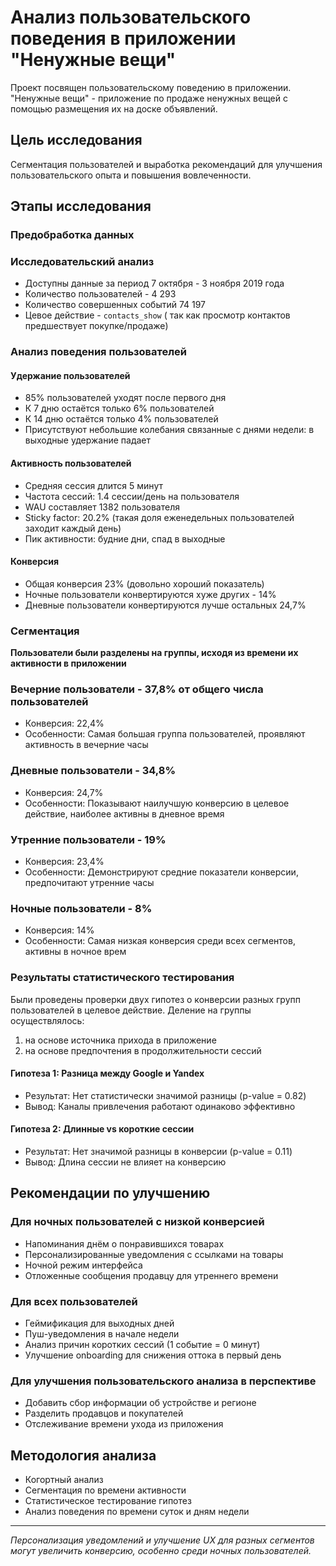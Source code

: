 #  Анализ пользовательского поведения в приложении "Ненужные вещи"

 Проект посвящен пользовательскому поведению в приложении. "Ненужные вещи" - приложение по продаже ненужных вещей с помощью размещения их на доске объявлений.

##  Цель исследования
Сегментация пользователей и выработка рекомендаций для улучшения пользовательского опыта и повышения вовлеченности. 

##  Этапы исследования

### Предобработка данных
### Исследовательский анализ
- Доступны данные за период 7 октября - 3 ноября 2019 года
- Количество пользователей - 4 293
- Количество совершенных событий 74 197
- Цевое действие - `contacts_show` ( так как просмотр контактов предшествует покупке/продаже)

###  Анализ поведения пользователей

#### Удержание пользователей
-   85% пользователей уходят после первого дня
-  К 7 дню  остаётся только 6% пользователей  
-  К 14 дню остаётся только 4% пользователей
-  Присутствуют небольшие колебания связанные с днями недели: в выходные удержание падает

#### Активность пользователей
-  Средняя сессия длится 5 минут
-  Частота сессий: 1.4 сессии/день на пользователя
-  WAU составляет 1382 пользователя
-  Sticky factor: 20.2% (такая доля еженедельных пользователей заходит каждый день)
-  Пик активности: будние дни, спад в выходные

#### Конверсия
-  Общая конверсия 23% (довольно хороший показатель)
-  Ночные пользователи конвертируются хуже других - 14%
-  Дневные пользователи конвертируются лучше остальных 24,7% 

###  Сегментация 
**Пользователи были разделены на группы, исходя из времени их активности в приложении**

###  Вечерние пользователи - 37,8% от общего числа пользователей
- Конверсия: 22,4%
- Особенности: Самая большая группа пользователей, проявляют активность в вечерние часы

###  Дневные пользователи - 34,8% 
- Конверсия: 24,7%
- Особенности: Показывают наилучшую конверсию в целевое действие, наиболее активны в дневное время

###  Утренние пользователи - 19%
- Конверсия: 23,4% 
- Особенности: Демонстрируют средние показатели конверсии, предпочитают утренние часы

###  Ночные пользователи - 8%
- Конверсия: 14%
- Особенности: Самая низкая конверсия среди всех сегментов, активны в ночное врем

###  Результаты статистического тестирования

Были проведены проверки двух гипотез о конверсии разных групп пользователей в целевое действие. Деление на группы осуществлялось:
1) на основе источника прихода в приложение
2) на основе предпочтения в продолжительности сессий

#### Гипотеза 1: Разница между Google и Yandex
-  Результат: Нет статистически значимой разницы (p-value = 0.82)
-  Вывод: Каналы привлечения работают одинаково эффективно

#### Гипотеза 2: Длинные vs короткие сессии
-  Результат: Нет значимой разницы в конверсии (p-value = 0.11)
-  Вывод: Длина сессии не влияет на конверсию

##  Рекомендации по улучшению

### Для ночных пользователей с низкой конверсией
-  Напоминания днём о понравившихся товарах
-  Персонализированные уведомления с ссылками на товары
-  Ночной режим интерфейса 
-  Отложенные сообщения продавцу для утреннего времени

### Для всех пользователей
-  Геймификация для выходных дней
-  Пуш-уведомления в начале недели
-  Анализ причин коротких сессий (1 событие = 0 минут)
-  Улучшение onboarding для снижения оттока в первый день

### Для улучшения пользовательского анализа в перспективе
-  Добавить сбор информации об устройстве и регионе
-  Разделить продавцов и покупателей
-  Отслеживание времени ухода из приложения

##  Методология анализа
- Когортный анализ 
- Сегментация по времени активности
- Статистическое тестирование гипотез
- Анализ поведения по времени суток и дням недели

---
*Персонализация уведомлений и улучшение UX для разных сегментов могут увеличить конверсию, особенно среди ночных пользователей.*
